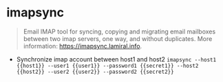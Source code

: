 # imapsync
> Email IMAP tool for syncing, copying and migrating email mailboxes between two imap servers, one way, and without duplicates.
> More information: <https://imapsync.lamiral.info>.

- Synchronize imap account between host1 and host2
`imapsync --host1 {{host1}} --user1 {{user1}} --password1 {{secret1}} --host2 {{host2}} --user2 {{user2}} --password2 {{secret2}}`
